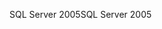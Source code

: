 <span data-ttu-id="c71a1-101">SQL Server 2005</span><span class="sxs-lookup"><span data-stu-id="c71a1-101">SQL Server 2005</span></span>